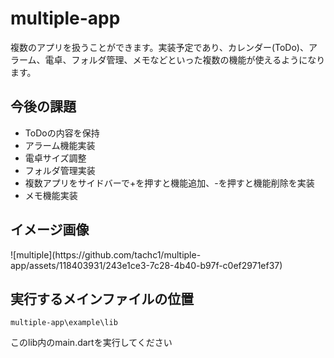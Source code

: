 <h1>multiple-app</h1>
<p>複数のアプリを扱うことができます。実装予定であり、カレンダー(ToDo)、アラーム、電卓、フォルダ管理、メモなどといった複数の機能が使えるようになります。</p>

<h2>今後の課題</h2>
<ul>
  <li>ToDoの内容を保持</li>
  <li>アラーム機能実装</li>
  <li>電卓サイズ調整</li>
  <li>フォルダ管理実装</li>
  <li>複数アプリをサイドバーで+を押すと機能追加、-を押すと機能削除を実装</li>
  <li>メモ機能実装</li>
</ul>

<h2>イメージ画像</h2>
![multiple](https://github.com/tachc1/multiple-app/assets/118403931/243e1ce3-7c28-4b40-b97f-c0ef2971ef37)



<h2>実行するメインファイルの位置</h2>
<pre><code>multiple-app\example\lib</code></pre>
<p>このlib内のmain.dartを実行してください</p>
